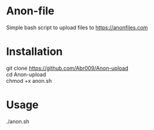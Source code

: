 # Anon-file
Simple bash script to upload files to https://anonfiles.com

# Installation
git clone https://github.com/Abr009/Anon-upload <br />
cd Anon-upload <br />
chmod +x anon.sh <br />

# Usage
./anon.sh
